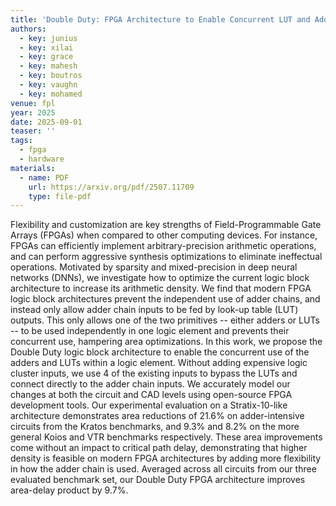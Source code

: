 ```yaml
---
title: 'Double Duty: FPGA Architecture to Enable Concurrent LUT and Adder Chain Usage'
authors:
  - key: junius
  - key: xilai
  - key: grace
  - key: mahesh
  - key: boutros
  - key: vaughn
  - key: mohamed
venue: fpl
year: 2025
date: 2025-09-01
teaser: ''
tags:
  - fpga
  - hardware
materials:
  - name: PDF
    url: https://arxiv.org/pdf/2507.11709
    type: file-pdf
---
```

Flexibility and customization are key strengths of Field-Programmable Gate Arrays (FPGAs) when compared to other computing devices. For instance, FPGAs can efficiently implement arbitrary-precision arithmetic operations, and can perform aggressive synthesis optimizations to eliminate ineffectual operations. Motivated by sparsity and mixed-precision in deep neural networks (DNNs), we investigate how to optimize the current logic block architecture to increase its arithmetic density. We find that modern FPGA logic block architectures prevent the independent use of adder chains, and instead only allow adder chain inputs to be fed by look-up table (LUT) outputs. This only allows one of the two primitives -- either adders or LUTs -- to be used independently in one logic element and prevents their concurrent use, hampering area optimizations. In this work, we propose the Double Duty logic block architecture to enable the concurrent use of the adders and LUTs within a logic element. Without adding expensive logic cluster inputs, we use 4 of the existing inputs to bypass the LUTs and connect directly to the adder chain inputs. We accurately model our changes at both the circuit and CAD levels using open-source FPGA development tools. Our experimental evaluation on a Stratix-10-like architecture demonstrates area reductions of 21.6% on adder-intensive circuits from the Kratos benchmarks, and 9.3% and 8.2% on the more general Koios and VTR benchmarks respectively. These area improvements come without an impact to critical path delay, demonstrating that higher density is feasible on modern FPGA architectures by adding more flexibility in how the adder chain is used. Averaged across all circuits from our three evaluated benchmark set, our Double Duty FPGA architecture improves area-delay product by 9.7%.
